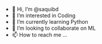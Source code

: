 - 👋 Hi, I’m @saquibd
- 👀 I’m interested in Coding
- 🌱 I’m currently learning Python
- 💞️ I’m looking to collaborate on ML
- 📫 How to reach me ...

<!---
saquibd/saquibd is a ✨ special ✨ repository because its `README.md` (this file) appears on your GitHub profile.
You can click the Preview link to take a look at your changes.
--->
